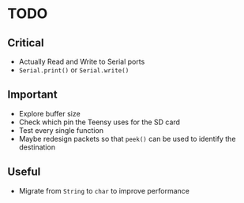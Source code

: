 # TODO

## Critical

- Actually Read and Write to Serial ports
- `Serial.print()` or `Serial.write()`

## Important

- Explore buffer size
- Check which pin the Teensy uses for the SD card
- Test every single function
- Maybe redesign packets so that `peek()` can be used to identify the destination

## Useful

- Migrate from `String` to `char` to improve performance